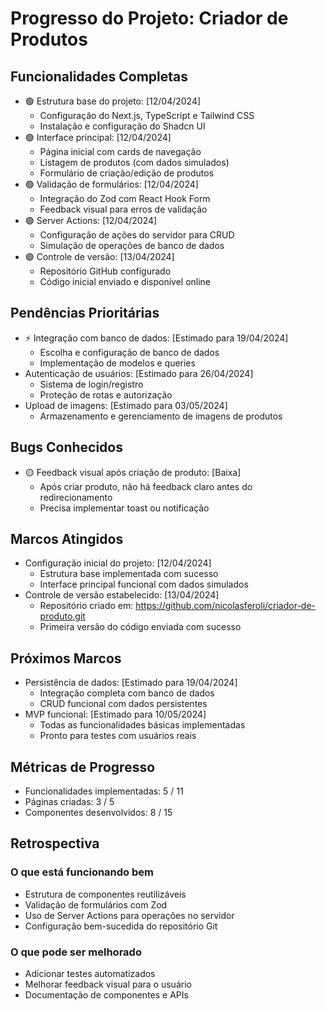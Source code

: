# Progresso do Projeto: Criador de Produtos

## Funcionalidades Completas
- 🟢 Estrutura base do projeto: [12/04/2024]
  - Configuração do Next.js, TypeScript e Tailwind CSS
  - Instalação e configuração do Shadcn UI
- 🟢 Interface principal: [12/04/2024]
  - Página inicial com cards de navegação
  - Listagem de produtos (com dados simulados)
  - Formulário de criação/edição de produtos
- 🟢 Validação de formulários: [12/04/2024]
  - Integração do Zod com React Hook Form
  - Feedback visual para erros de validação
- 🟢 Server Actions: [12/04/2024]
  - Configuração de ações do servidor para CRUD
  - Simulação de operações de banco de dados
- 🟢 Controle de versão: [13/04/2024]
  - Repositório GitHub configurado
  - Código inicial enviado e disponível online

## Pendências Prioritárias
- ⚡ Integração com banco de dados: [Estimado para 19/04/2024]
  - Escolha e configuração de banco de dados
  - Implementação de modelos e queries
- Autenticação de usuários: [Estimado para 26/04/2024]
  - Sistema de login/registro
  - Proteção de rotas e autorização
- Upload de imagens: [Estimado para 03/05/2024]
  - Armazenamento e gerenciamento de imagens de produtos

## Bugs Conhecidos
- 🟡 Feedback visual após criação de produto: [Baixa]
  - Após criar produto, não há feedback claro antes do redirecionamento
  - Precisa implementar toast ou notificação

## Marcos Atingidos
- Configuração inicial do projeto: [12/04/2024]
  - Estrutura base implementada com sucesso
  - Interface principal funcional com dados simulados
- Controle de versão estabelecido: [13/04/2024]
  - Repositório criado em: https://github.com/nicolasferoli/criador-de-produto.git
  - Primeira versão do código enviada com sucesso

## Próximos Marcos
- Persistência de dados: [Estimado para 19/04/2024]
  - Integração completa com banco de dados
  - CRUD funcional com dados persistentes
- MVP funcional: [Estimado para 10/05/2024]
  - Todas as funcionalidades básicas implementadas
  - Pronto para testes com usuários reais

## Métricas de Progresso
- Funcionalidades implementadas: 5 / 11
- Páginas criadas: 3 / 5
- Componentes desenvolvidos: 8 / 15

## Retrospectiva
### O que está funcionando bem
- Estrutura de componentes reutilizáveis
- Validação de formulários com Zod
- Uso de Server Actions para operações no servidor
- Configuração bem-sucedida do repositório Git

### O que pode ser melhorado
- Adicionar testes automatizados
- Melhorar feedback visual para o usuário
- Documentação de componentes e APIs
